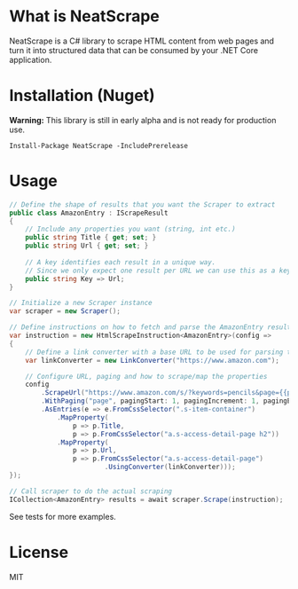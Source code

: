 # What is NeatScrape

NeatScrape is a C# library to scrape HTML content from web pages and turn it into structured data that can be consumed by your .NET Core application.

# Installation (Nuget)

**Warning:** This library is still in early alpha and is not ready for production use.

```
Install-Package NeatScrape -IncludePrerelease
```

# Usage

```csharp
// Define the shape of results that you want the Scraper to extract
public class AmazonEntry : IScrapeResult
{
    // Include any properties you want (string, int etc.)
    public string Title { get; set; }
    public string Url { get; set; }
    
    // A key identifies each result in a unique way.
    // Since we only expect one result per URL we can use this as a key.
    public string Key => Url;
}
```

```csharp
// Initialize a new Scraper instance
var scraper = new Scraper();

// Define instructions on how to fetch and parse the AmazonEntry results from a web page
var instruction = new HtmlScrapeInstruction<AmazonEntry>(config =>
{
    // Define a link converter with a base URL to be used for parsing the URL property
    var linkConverter = new LinkConverter("https://www.amazon.com");

    // Configure URL, paging and how to scrape/map the properties
    config
        .ScrapeUrl("https://www.amazon.com/s/?keywords=pencils&page={{page}}")
        .WithPaging("page", pagingStart: 1, pagingIncrement: 1, pagingEnd: 3)
        .AsEntries(e => e.FromCssSelector(".s-item-container")
            .MapProperty(
                p => p.Title,
                p => p.FromCssSelector("a.s-access-detail-page h2"))
            .MapProperty(
                p => p.Url,
                p => p.FromCssSelector("a.s-access-detail-page")
                        .UsingConverter(linkConverter)));
});

// Call scraper to do the actual scraping
ICollection<AmazonEntry> results = await scraper.Scrape(instruction);
```

See tests for more examples.

# License

MIT